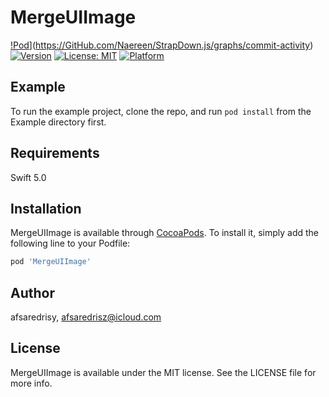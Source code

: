 # MergeUIImage

[!Pod](https://img.shields.io/badge/Pod%3F-1.7.5-green.svg)](https://GitHub.com/Naereen/StrapDown.js/graphs/commit-activity)
[![Version](https://img.shields.io/badge/Version%3F-0.1.0-green.svg)](https://GitHub.com/Naereen/StrapDown.js/graphs/commit-activity)
[![License: MIT](https://img.shields.io/badge/License-MIT-yellow.svg)](https://opensource.org/licenses/MIT)
[![Platform](https://img.shields.io/badge/Platform%3F-Swift-green.svg)](https://GitHub.com/Naereen/StrapDown.js/graphs/commit-activity)

## Example

To run the example project, clone the repo, and run `pod install` from the Example directory first.

## Requirements
Swift 5.0 
## Installation

MergeUIImage is available through [CocoaPods](https://cocoapods.org). To install
it, simply add the following line to your Podfile:

```ruby
pod 'MergeUIImage'
```

## Author

afsaredrisy, afsaredrisz@icloud.com

## License

MergeUIImage is available under the MIT license. See the LICENSE file for more info.
